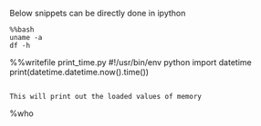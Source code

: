 
Below snippets can be directly done in ipython
```
%%bash
uname -a
df -h

```
%%writefile print_time.py
#!/usr/bin/env python
import datetime
print(datetime.datetime.now().time())
```

This will print out the loaded values of memory
```
%who
```